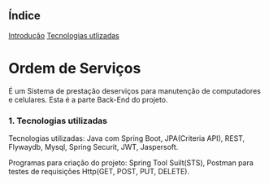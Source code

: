 ## Índice

[Introdução](https://github.com/wolver98/Ordem-Servico-API#ordem-de-servicos)
[Tecnologias utlizadas](https://github.com/wolver98/Ordem-Servico-API#1-tecnologias-utlizadas)

# Ordem de Serviços

É um Sistema de prestação deserviços para manutenção de computadores e celulares. Esta é a parte Back-End do projeto.

### 1. Tecnologias utilizadas

Tecnologias utilizadas: Java com Spring Boot, JPA(Criteria API), REST, Flywaydb, Mysql, Spring Securit, JWT, Jaspersoft.

Programas para criação do projeto: Spring Tool Suilt(STS), Postman para testes de requisições Http(GET, POST, PUT, DELETE).


